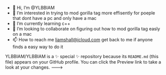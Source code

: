 - 👋 Hi, I’m @YLBBIAM
- 👀 I’m interested in trying to mod gorilla tag more effisently for poeple that dont have a pc and only have a mac
- 🌱 I’m currently learning c++
- 💞️ I’m looking to collaborate on figuring out how to mod gorilla tag easly on a mac
- 📫 How to reach me liamshall@icloud.com
get back to me if anyone finds a easy way to do it

YLBBIAM/YLBBIAM is a ✨ special ✨ repository because its `README.md` (this file) appears on your GitHub profile.
You can click the Preview link to take a look at your changes.
--->
